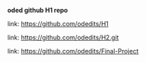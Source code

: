 **oded github H1 repo**

link: https://github.com/odedits/H1

link: https://github.com/odedits/H2.git

link: https://github.com/odedits/Final-Project
